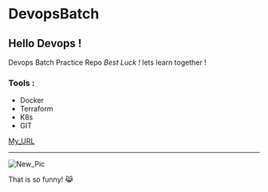 # DevopsBatch
## Hello Devops !
Devops Batch Practice Repo
*Best Luck !*
lets learn together !
### Tools :
- Docker
- Terraform
- K8s
- GIT

[My_URL](https://www.example.com)

---

![New_Pic](image.jpg)

That is so funny! 😹

